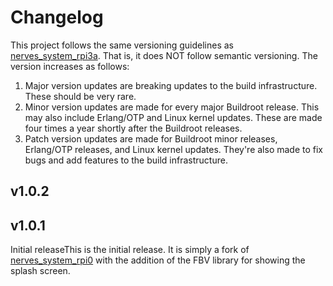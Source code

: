 # Changelog

This project follows the same versioning guidelines as [nerves_system_rpi3a](https://github.com/nerves-project/nerves_system_rpi3a).  That is, it does NOT follow semantic versioning. The version increases as follows:

1. Major version updates are breaking updates to the build infrastructure.
   These should be very rare.
2. Minor version updates are made for every major Buildroot release. This
   may also include Erlang/OTP and Linux kernel updates. These are made four
   times a year shortly after the Buildroot releases.
3. Patch version updates are made for Buildroot minor releases, Erlang/OTP
   releases, and Linux kernel updates. They're also made to fix bugs and add
   features to the build infrastructure.

## v1.0.2

## v1.0.1

Initial releaseThis is the initial release.  It is simply a fork of [nerves_system_rpi0](https://github.com/nerves-project/nerves_system_rpi0) with the addition of the FBV library for showing the splash screen.